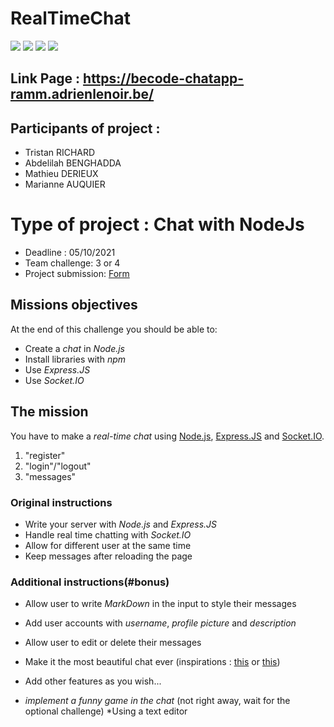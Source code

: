 # RealTimeChat

<img src="https://img.shields.io/badge/node.js-6DA55F?style=for-the-badge&logo=node.js&logoColor=white">
<img src="https://img.shields.io/badge/HTML5-E34F26?style=for-the-badge&logo=html5&logoColor=white">
<img src="https://img.shields.io/badge/CSS-239120?&style=for-the-badge&logo=css3&logoColor=white">
<img src="https://img.shields.io/badge/JavaScript-F7DF1E?style=for-the-badge&logo=javascript&logoColor=black">


## Link Page : https://becode-chatapp-ramm.adrienlenoir.be/
 
## Participants of project : 
 
* Tristan RICHARD
* Abdelilah BENGHADDA
* Mathieu DERIEUX
* Marianne AUQUIER
 
# Type of project : Chat with NodeJs
 
- Deadline : 05/10/2021
- Team challenge: 3 or 4
- Project submission: [Form](https://docs.google.com/spreadsheets/d/1718Q1JyyzwEnl0IV1SnqdyFYI13RvflZetHVkv8LwoU/edit?usp=sharing)

## Missions objectives

At the end of this challenge you should be able to:

- Create a *chat* in *Node.js*
- Install libraries with *npm*
- Use *Express.JS*
- Use *Socket.IO*

## The mission

You have to make a _real-time chat_ using [Node.js](https://nodejs.org/en/), [Express.JS](https://expressjs.com/)
and [Socket.IO](https://socket.io/).

1. "register"
2. "login"/"logout"
3. "messages"

### Original instructions

- Write your server with *Node.js* and *Express.JS*
- Handle real time chatting with *Socket.IO*
- Allow for different user at the same time
- Keep messages after reloading the page

### Additional instructions(#bonus)

- Allow user to write *MarkDown* in the input to style their messages
- Add user accounts with *username*, *profile picture* and *description*
- Allow user to edit or delete their messages
- Make it the most beautiful chat ever (inspirations : [this](https://csshint.com/html-css-chat-box-designs/) or [this](https://www.bypeople.com/css-chat/))
- Add other features as you wish...

- *implement a funny game in the chat* (not right away, wait for the optional challenge)
*Using a text editor
